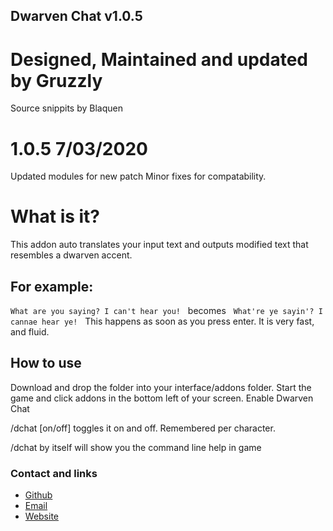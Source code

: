 ## Dwarven Chat v1.0.5
# Designed, Maintained and updated by Gruzzly
Source snippits by Blaquen

# 1.0.5 7/03/2020
Updated modules for new patch
Minor fixes for compatability.

# What is it?
This addon auto translates your input text and outputs modified text that resembles a dwarven accent.
## For example:
``` What are you saying? I can't hear you! ``` &nbsp;
becomes &nbsp;
``` What're ye sayin'? I cannae hear ye! ``` &nbsp;
This happens as soon as you press enter. It is very fast, and fluid.
## How to use
Download and drop the folder into your interface/addons folder.
Start the game and click addons in the bottom left of your screen.
Enable Dwarven Chat

/dchat [on/off] 
toggles it on and off.  Remembered per character.

/dchat 
by itself will show you the command line help in game






### Contact and links
- [Github](https://github.com/Gruzzly-bear)
- [Email](mailto:gruzzly-bear@outlook.com?subject=Hey%20There!)
- [Website](https://gruzzly.co)

